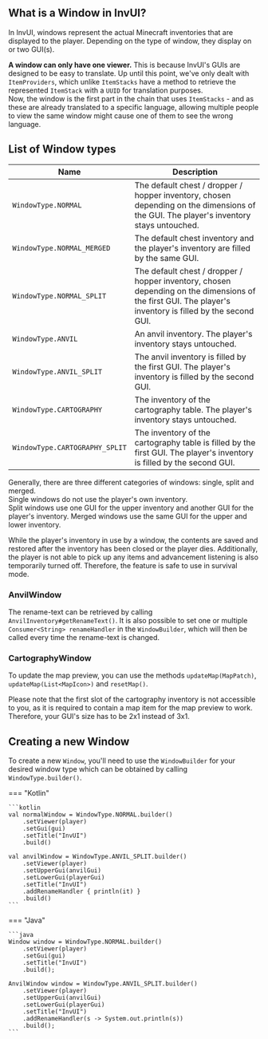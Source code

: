 ## What is a Window in InvUI?

In InvUI, windows represent the actual Minecraft inventories that are displayed to the player.
Depending on the type of window, they display on or two GUI(s).

**A window can only have one viewer.** This is because InvUI's GUIs are designed to be easy to translate.
Up until this point, we've only dealt with `ItemProviders`, which unlike `ItemStacks` have a
method to retrieve the represented `ItemStack` with a `UUID` for translation purposes.  
Now, the window is the first part in the chain that uses `ItemStacks` - and as these are already
translated to a specific language, allowing multiple people to view the same window might cause
one of them to see the wrong language.

## List of Window types

| Name                           | Description                                                                                                                                              |
|--------------------------------|----------------------------------------------------------------------------------------------------------------------------------------------------------|
| `WindowType.NORMAL`            | The default chest / dropper / hopper inventory, chosen depending on the dimensions of the GUI. The player's inventory stays untouched.                   |
| `WindowType.NORMAL_MERGED`     | The default chest inventory and the player's inventory are filled by the same GUI.                                                                       |
| `WindowType.NORMAL_SPLIT`      | The default chest / dropper / hopper inventory, chosen depending on the dimensions of the first GUI. The player's inventory is filled by the second GUI. |
| `WindowType.ANVIL`             | An anvil inventory. The player's inventory stays untouched.                                                                                              |
| `WindowType.ANVIL_SPLIT`       | The anvil inventory is filled by the first GUI. The player's inventory is filled by the second GUI.                                                      |
| `WindowType.CARTOGRAPHY`       | The inventory of the cartography table. The player's inventory stays untouched.                                                                          |
| `WindowType.CARTOGRAPHY_SPLIT` | The inventory of the cartography table is filled by the first GUI. The player's inventory is filled by the second GUI.                                   |

Generally, there are three different categories of windows: single, split and merged.  
Single windows do not use the player's own inventory.  
Split windows use one GUI for the upper inventory and another GUI for the player's inventory.
Merged windows use the same GUI for the upper and lower inventory.

While the player's inventory in use by a window, the contents are saved and restored after
the inventory has been closed or the player dies.
Additionally, the player is not able to pick up any items and advancement listening is also
temporarily turned off. Therefore, the feature is safe to use in survival mode.

### AnvilWindow

The rename-text can be retrieved by calling `AnvilInventory#getRenameText()`. It is also possible to set one or multiple 
`Consumer<String> renameHandler` in the `WindowBuilder`, which will then be called every time the rename-text is changed.

### CartographyWindow

To update the map preview, you can use the methods `updateMap(MapPatch)`, `updateMap(List<MapIcon>)` and `resetMap()`.

Please note that the first slot of the cartography inventory is not accessible to you, as it is required to contain
a map item for the map preview to work. Therefore, your GUI's size has to be 2x1 instead of 3x1.

## Creating a new Window

To create a new `Window`, you'll need to use the `WindowBuilder` for your desired window type which can
be obtained by calling `WindowType.builder()`.

=== "Kotlin"

    ```kotlin
    val normalWindow = WindowType.NORMAL.builder()
        .setViewer(player)
        .setGui(gui)
        .setTitle("InvUI")
        .build()

    val anvilWindow = WindowType.ANVIL_SPLIT.builder()
        .setViewer(player)
        .setUpperGui(anvilGui)
        .setLowerGui(playerGui)
        .setTitle("InvUI")
        .addRenameHandler { println(it) }
        .build()
    ```

=== "Java"

    ```java
    Window window = WindowType.NORMAL.builder()
        .setViewer(player)
        .setGui(gui)
        .setTitle("InvUI")
        .build();

    AnvilWindow window = WindowType.ANVIL_SPLIT.builder()
        .setViewer(player)
        .setUpperGui(anvilGui)
        .setLowerGui(playerGui)
        .setTitle("InvUI")
        .addRenameHandler(s -> System.out.println(s))
        .build();
    ```